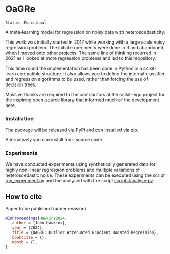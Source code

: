 # OaGRe

```
Status: Functional - 
```

A meta-learning model for regression on noisy data with heteroscedasticity.

This work was initially started in 2017 while working with a large scale
noisy regression problem. The initial experiments were done in R and abandoned
when I moved onto other projects. The same line of thinking recurred in 2021
as I looked at more regression problems and led to this repository.

This time round the implementation has been done in Python in a scikit-learn 
compatible structure. It also allows you to define the internal classifier and 
regression algorithms to be used, rather than forcing the use of decision trees.

Massive thanks are required to the contributors at the scikit-lego project for 
the inspiring open-source library that informed much of the development here.


### Installation

The package will be released via PyPi and can installed via pip.

Alternatively you can install from source code

### Experiments

We have conducted experiments using synthetically generated data for highly non-linear 
regression problems and multiple variations of heteroscedastic noise. 
These experiments can be executed using the script [run_experiment.py](scripts/run_experiment.py)
and the analysed with the script [scripts/analyse.py](scripts/analyse.py).

## How to cite

Paper to be published (under revision)

```bibtex
@InProceedings{Hawkins2024,
   author = {John Hawkins},
   year = {2024},
   title = {OAGRE: Outlier Attenuated Gradient Boosted Regression},
   booktitle = {},
   month = {},
}
```

